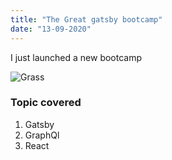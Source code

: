 ```yaml
---
title: "The Great gatsby bootcamp"
date: "13-09-2020"
---
```


I just launched a new bootcamp

![Grass](https://images.unsplash.com/photo-1533460004989-cef01064af7e?ixlib=rb-1.2.1&ixid=eyJhcHBfaWQiOjEyMDd9&auto=format&fit=crop&w=1050&q=80)

### Topic covered

1. Gatsby
2. GraphQl
3. React
